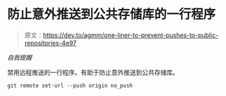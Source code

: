 # 防止意外推送到公共存储库的一行程序

> 原文：<https://dev.to/agmm/one-liner-to-prevent-pushes-to-public-repositories-4e97>

*自我提醒*

禁用远程推送的一行程序。有助于防止意外推送到公共存储库。

```
git remote set-url --push origin no_push 
```